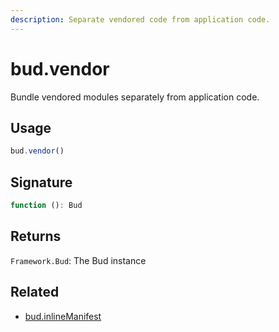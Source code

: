 ```yaml
---
description: Separate vendored code from application code.
---
```


# bud.vendor

Bundle vendored modules separately from application code.

## Usage

```js
bud.vendor()
```

## Signature

```ts
function (): Bud
```

## Returns

`Framework.Bud`: The Bud instance

## Related

- [bud.inlineManifest](config-inlineManifest.md)
